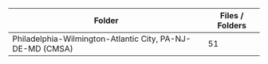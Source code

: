 | Folder                                                    |   Files / Folders |
|-----------------------------------------------------------|-------------------|
| Philadelphia-Wilmington-Atlantic City, PA-NJ-DE-MD (CMSA) |                51 |
